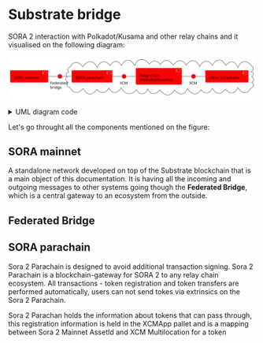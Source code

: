 # Substrate bridge

SORA 2 interaction with Polkadot/Kusama and other relay chains and it visualised on the following diagram:

![](./assets/substrate-bridge-components-svg.svg)

<details>
  <summary>UML diagram code</summary>

```uml

@startuml

skinparam component {
  BorderColor white
  BackgroundColor red
}

skinparam interface {
  BorderColor black
  BackgroundColor red
}

Component [SORA mainnet]
interface "Federated\nbridge" as FB

cloud {
  [SORA parachain] as SP
  [Relay chain\n(Polkadot/Kusama)] as RC
  interface "XCM" as XCM1
  interface "XCM" as XCM2
  [Other parachains] as OP
}

[SORA mainnet] - FB
FB - SP
SP - XCM1
XCM1 - RC
RC - XCM2
XCM2 - OP
@enduml

```

</details>

Let's go throught all the components mentioned on the figure:

## SORA mainnet

A standalone network developed on top of the Substrate blockchain that is a main object of this documentation. It is having all the incoming and outgoing messages to other systems going though the **Federated Bridge**, which is a central gateway to an ecosystem from the outside.

## Federated Bridge

## SORA parachain

Sora 2 Parachain is designed to avoid additional transaction signing. Sora 2 Parachain is a blockchain-gateway for SORA 2 to any relay chain ecosystem. All transactions - token registration and token transfers are performed automatically, users can not send tokes via extrinsics on the Sora 2 Parachain.

Sora 2 Parachan holds the information about tokens that can pass through, this registration information is held in the XCMApp pallet and is a mapping between Sora 2 Mainnet AssetId and XCM Multilocation for a token
